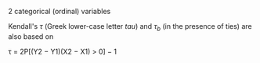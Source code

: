 2 categorical (ordinal) variables 

Kendall's $\tau$ (Greek lower-case letter _tau_) and $\tau_b$ (in the presence of ties) are also based on 

τ = 2P\[(Y2 − Y1)(X2 − X1) > 0] − 1